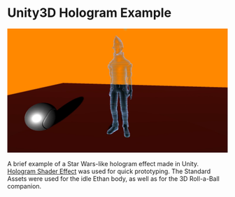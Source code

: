 # Unity3D Hologram Example

![Hologram][thumbnail]

A brief example of a Star Wars-like hologram effect made in Unity. [Hologram Shader Effect](https://www.assetstore.unity3d.com/en/#!/content/69583) was used for quick prototyping. The Standard Assets were used for the idle Ethan body, as well as for the 3D Roll-a-Ball companion.

[thumbnail]: https://raw.githubusercontent.com/muhammadabdulrahim/hologram/master/thumbnail.png
